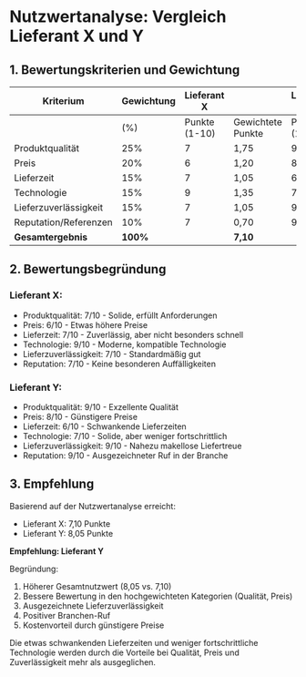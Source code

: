# Nutzwertanalyse: Vergleich Lieferant X und Y

## 1. Bewertungskriterien und Gewichtung

| Kriterium             | Gewichtung | Lieferant X   |                   | Lieferant Y   |                   |
| --------------------- | ---------- | ------------- | ----------------- | ------------- | ----------------- |
|                       | (%)        | Punkte (1-10) | Gewichtete Punkte | Punkte (1-10) | Gewichtete Punkte |
| Produktqualität       | 25%        | 7             | 1,75              | 9             | 2,25              |
| Preis                 | 20%        | 6             | 1,20              | 8             | 1,60              |
| Lieferzeit            | 15%        | 7             | 1,05              | 6             | 0,90              |
| Technologie           | 15%        | 9             | 1,35              | 7             | 1,05              |
| Lieferzuverlässigkeit | 15%        | 7             | 1,05              | 9             | 1,35              |
| Reputation/Referenzen | 10%        | 7             | 0,70              | 9             | 0,90              |
| **Gesamtergebnis**    | **100%**   |               | **7,10**          |               | **8,05**          |

## 2. Bewertungsbegründung

### Lieferant X:

- Produktqualität: 7/10 - Solide, erfüllt Anforderungen
- Preis: 6/10 - Etwas höhere Preise
- Lieferzeit: 7/10 - Zuverlässig, aber nicht besonders schnell
- Technologie: 9/10 - Moderne, kompatible Technologie
- Lieferzuverlässigkeit: 7/10 - Standardmäßig gut
- Reputation: 7/10 - Keine besonderen Auffälligkeiten

### Lieferant Y:

- Produktqualität: 9/10 - Exzellente Qualität
- Preis: 8/10 - Günstigere Preise
- Lieferzeit: 6/10 - Schwankende Lieferzeiten
- Technologie: 7/10 - Solide, aber weniger fortschrittlich
- Lieferzuverlässigkeit: 9/10 - Nahezu makellose Liefertreue
- Reputation: 9/10 - Ausgezeichneter Ruf in der Branche

## 3. Empfehlung

Basierend auf der Nutzwertanalyse erreicht:

- Lieferant X: 7,10 Punkte
- Lieferant Y: 8,05 Punkte

**Empfehlung: Lieferant Y**

Begründung:

1. Höherer Gesamtnutzwert (8,05 vs. 7,10)
2. Bessere Bewertung in den hochgewichteten Kategorien (Qualität, Preis)
3. Ausgezeichnete Lieferzuverlässigkeit
4. Positiver Branchen-Ruf
5. Kostenvorteil durch günstigere Preise

Die etwas schwankenden Lieferzeiten und weniger fortschrittliche Technologie werden durch die Vorteile bei Qualität, Preis und Zuverlässigkeit mehr als ausgeglichen.
